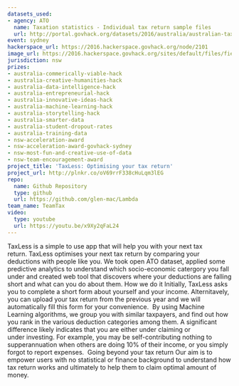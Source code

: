 ```yaml
---
datasets_used:
- agency: ATO
  name: Taxation statistics - Individual tax return sample files
  url: http://portal.govhack.org/datasets/2016/australia/australian-taxation-office/taxation-statistics-individual-sample-files.html
event: sydney
hackerspace_url: https://2016.hackerspace.govhack.org/node/2101
image_url: https://2016.hackerspace.govhack.org/sites/default/files/field/image/govhacklogo.png
jurisdiction: nsw
prizes:
- australia-commerically-viable-hack
- australia-creative-humanities-hack
- australia-data-intelligence-hack
- australia-entrepreneurial-hack
- australia-innovative-ideas-hack
- australia-machine-learning-hack
- australia-storytelling-hack
- australia-smarter-data
- australia-student-dropout-rates
- australia-training-data
- nsw-acceleration-award
- nsw-acceleration-award-govhack-sydney
- nsw-most-fun-and-creative-use-of-data
- nsw-team-encouragement-award
project_title: 'TaxLess: Optimising your tax return'
project_url: http://plnkr.co/oV69rrF338cHuLqm3lEG
repo:
  name: Github Repository
  type: github
  url: https://github.com/glen-mac/Lambda
team_name: TeamTax
video:
  type: youtube
  url: https://youtu.be/x9Xy2qFaL24
---
```


TaxLess is a simple to use app that will help you with your next tax return. TaxLess optimises your next tax return by comparing your deductions with people like you.
We took open ATO dataset, applied some predictive analytics to understand which socio-economic catergory you fall under and created web tool that discovers where your deductions are falling short and what can you do about them.
How we do it
Initially, TaxLess asks you to complete a short form about yourself and your income. Alternitavely, you can upload your tax return from the previous year and we will automatically fill this form for your convenience.  By using Machine Learning algorithms, we group you with similar taxpayers, and find out how you rank in the various deduction categories among them.
A significant difference likely indicates that you are either under claiming or under investing. For example, you may be self-contributing nothing to supperannuation when others are doing 10% of their income, or you simply forgot to report expenses. 
Going beyond your tax return
Our aim is to empower users with no statistical or finance background to understand how tax return works and ultimately to help them to claim optimal amount of money.